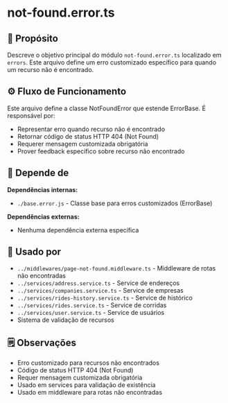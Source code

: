 # not-found.error.ts

## 📘 Propósito
Descreve o objetivo principal do módulo `not-found.error.ts` localizado em `errors`. Este arquivo define um erro customizado específico para quando um recurso não é encontrado.

## ⚙️ Fluxo de Funcionamento
Este arquivo define a classe NotFoundError que estende ErrorBase. É responsável por:
- Representar erro quando recurso não é encontrado
- Retornar código de status HTTP 404 (Not Found)
- Requerer mensagem customizada obrigatória
- Prover feedback específico sobre recurso não encontrado

## 🔗 Depende de
**Dependências internas:**
- `./base.error.js` - Classe base para erros customizados (ErrorBase)

**Dependências externas:**
- Nenhuma dependência externa específica

## 🧩 Usado por
- `../middlewares/page-not-found.middleware.ts` - Middleware de rotas não encontradas
- `../services/address.service.ts` - Service de endereços
- `../services/companies.service.ts` - Service de empresas
- `../services/rides-history.service.ts` - Service de histórico
- `../services/rides.service.ts` - Service de corridas
- `../services/user.service.ts` - Service de usuários
- Sistema de validação de recursos

## 🗒️ Observações
- Erro customizado para recursos não encontrados
- Código de status HTTP 404 (Not Found)
- Requer mensagem customizada obrigatória
- Usado em services para validação de existência
- Usado em middleware para rotas não encontradas
